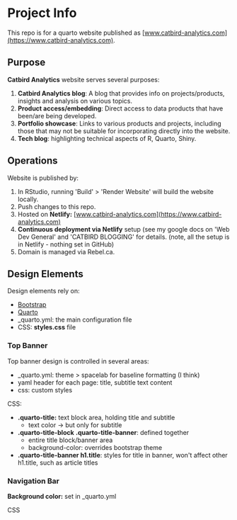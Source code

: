 # Project Info

This repo is for a quarto website published as [www.catbird-analytics.com](https://www.catbird-analytics.com).

## Purpose

**Catbird Analytics** website serves several purposes:

1.  **Catbird Analytics blog**: A blog that provides info on projects/products, insights and analysis on various topics.
2.  **Product access/embedding**: Direct access to data products that have been/are being developed.
3.  **Portfolio showcase**: Links to various products and projects, including those that may not be suitable for incorporating directly into the website.
4.  **Tech blog**: highlighting technical aspects of R, Quarto, Shiny.

## Operations

Website is published by:

1.  In RStudio, running 'Build' \> 'Render Website' will build the website locally.
2.  Push changes to this repo.
3.  Hosted on **Netlify:** [www.catbird-analytics.com](https://www.catbird-analytics.com)
4.  **Continuous deployment via Netlify** setup (see my google docs on 'Web Dev General' and 'CATBIRD BLOGGING' for details. (note, all the setup is in Netlify - nothing set in GitHub)
5.  Domain is managed via Rebel.ca.

## Design Elements

Design elements rely on:

-   [Bootstrap](https://getbootstrap.com/docs/5.3/getting-started/introduction/)
-   [Quarto](https://quarto.org/docs/websites/)
-   \_quarto.yml: the main configuration file
-   CSS: **styles.css** file

### Top Banner

Top banner design is controlled in several areas:

-   \_quarto.yml: theme \> spacelab for baseline formatting (I think)
-   yaml header for each page: title, subtitle text content
-   css: custom styles

CSS:

-   **.quarto-title:** text block area, holding title and subtitle
    -   text color -\> but only for subtitle
-   **.quarto-title-block** **.quarto-title-banner**: defined together
    -   entire title block/banner area
    -   background-color: overrides bootstrap theme
-   **.quarto-title-banner h1.title**: styles for title in banner, won't affect other h1.title, such as article titles

### Navigation Bar

**Background color:** set in \_quarto.yml

CSS
